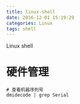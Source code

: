 ```yaml
---
title: linux-shell
date: 2016-12-01 15:19:29
categories: Linux
tags: shell
---
```


Linux shell

<!-- more -->



# 硬件管理

```
# 查看机器序列号
dmidecode | grep Serial

```


